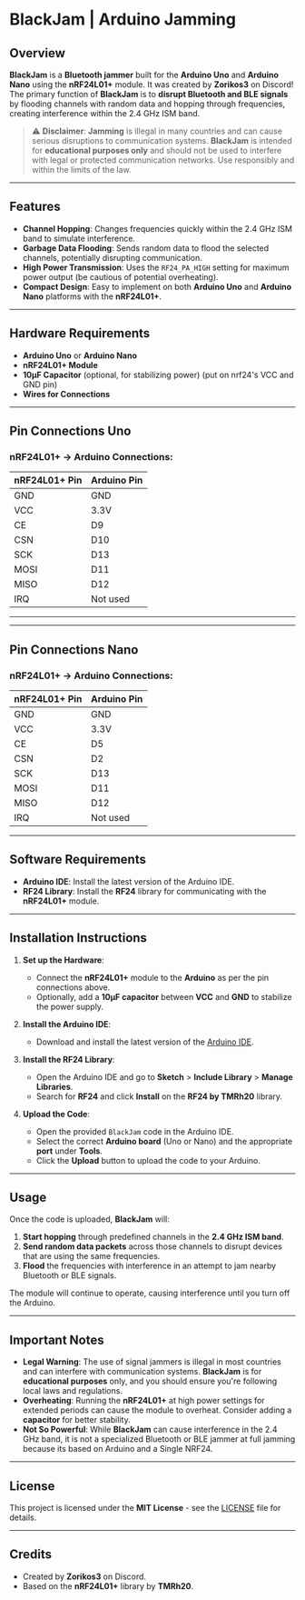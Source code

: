 # BlackJam | Arduino Jamming

## Overview

**BlackJam** is a **Bluetooth jammer** built for the **Arduino Uno** and **Arduino Nano** using the **nRF24L01+** module. It was created by **Zorikos3** on Discord! The primary function of **BlackJam** is to **disrupt Bluetooth and BLE signals** by flooding channels with random data and hopping through frequencies, creating interference within the 2.4 GHz ISM band.

> ⚠️ **Disclaimer**: **Jamming** is illegal in many countries and can cause serious disruptions to communication systems. **BlackJam** is intended for **educational purposes only** and should not be used to interfere with legal or protected communication networks. Use responsibly and within the limits of the law.

---

## Features

- **Channel Hopping**: Changes frequencies quickly within the 2.4 GHz ISM band to simulate interference.
- **Garbage Data Flooding**: Sends random data to flood the selected channels, potentially disrupting communication.
- **High Power Transmission**: Uses the `RF24_PA_HIGH` setting for maximum power output (be cautious of potential overheating).
- **Compact Design**: Easy to implement on both **Arduino Uno** and **Arduino Nano** platforms with the **nRF24L01+**.

---

## Hardware Requirements

- **Arduino Uno** or **Arduino Nano**
- **nRF24L01+ Module**
- **10µF Capacitor** (optional, for stabilizing power) (put on nrf24's VCC and GND pin)
- **Wires for Connections**

---

## Pin Connections Uno

### nRF24L01+ → Arduino Connections:
| **nRF24L01+ Pin** | **Arduino Pin** |
|-------------------|-----------------|
| GND               | GND             |
| VCC               | 3.3V            |
| CE                | D9              |
| CSN               | D10             |
| SCK               | D13             |
| MOSI              | D11             |
| MISO              | D12             |
| IRQ               | Not used        |

---

---

## Pin Connections Nano

### nRF24L01+ → Arduino Connections:
| **nRF24L01+ Pin** | **Arduino Pin** |
|-------------------|-----------------|
| GND               | GND             |
| VCC               | 3.3V            |
| CE                | D5              |
| CSN               | D2              |
| SCK               | D13             |
| MOSI              | D11             |
| MISO              | D12             |
| IRQ               | Not used        |

---

## Software Requirements

- **Arduino IDE**: Install the latest version of the Arduino IDE.
- **RF24 Library**: Install the **RF24** library for communicating with the **nRF24L01+** module.

---

## Installation Instructions

1. **Set up the Hardware**:
   - Connect the **nRF24L01+** module to the **Arduino** as per the pin connections above.
   - Optionally, add a **10µF capacitor** between **VCC** and **GND** to stabilize the power supply.

2. **Install the Arduino IDE**:
   - Download and install the latest version of the [Arduino IDE](https://www.arduino.cc/en/software).

3. **Install the RF24 Library**:
   - Open the Arduino IDE and go to **Sketch** > **Include Library** > **Manage Libraries**.
   - Search for **RF24** and click **Install** on the **RF24 by TMRh20** library.

4. **Upload the Code**:
   - Open the provided `BlackJam` code in the Arduino IDE.
   - Select the correct **Arduino board** (Uno or Nano) and the appropriate **port** under **Tools**.
   - Click the **Upload** button to upload the code to your Arduino.

---

## Usage

Once the code is uploaded, **BlackJam** will:

1. **Start hopping** through predefined channels in the **2.4 GHz ISM band**.
2. **Send random data packets** across those channels to disrupt devices that are using the same frequencies.
3. **Flood** the frequencies with interference in an attempt to jam nearby Bluetooth or BLE signals.

The module will continue to operate, causing interference until you turn off the Arduino.

---

## Important Notes

- **Legal Warning**: The use of signal jammers is illegal in most countries and can interfere with communication systems. **BlackJam** is for **educational purposes** only, and you should ensure you're following local laws and regulations.
- **Overheating**: Running the **nRF24L01+** at high power settings for extended periods can cause the module to overheat. Consider adding a **capacitor** for better stability.
- **Not So Powerful**: While **BlackJam** can cause interference in the 2.4 GHz band, it is not a specialized Bluetooth or BLE jammer at full jamming because its based on Arduino and a Single NRF24.

---

## License

This project is licensed under the **MIT License** - see the [LICENSE](LICENSE) file for details.

---

## Credits

- Created by **Zorikos3** on Discord.
- Based on the **nRF24L01+** library by **TMRh20**.
